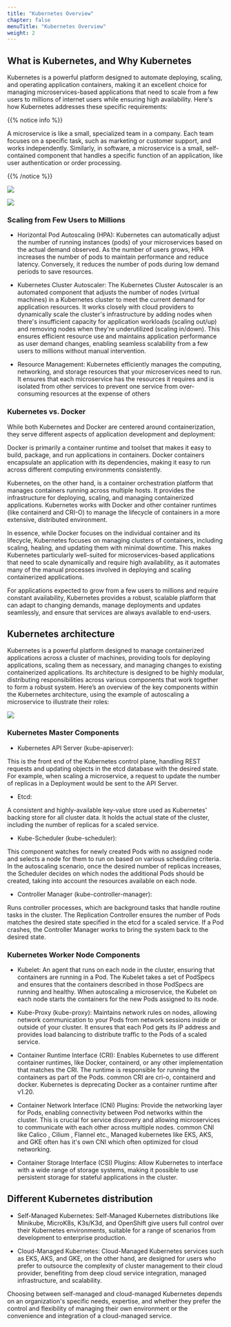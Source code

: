 ```yaml
---
title: "Kubernetes Overview"
chapter: false
menuTitle: "Kubernetes Overview"
weight: 2
---
```


##  What is Kubernetes, and Why Kubernetes

Kubernetes is a powerful platform designed to automate deploying, scaling, and operating application containers, making it an excellent choice for managing microservices-based applications that need to scale from a few users to millions of internet users while ensuring high availability. Here's how Kubernetes addresses these specific requirements:

{{% notice info %}}

A microservice is like a small, specialized team in a company. Each team focuses on a specific task, such as marketing or customer support, and works independently. Similarly, in software, a microservice is a small, self-contained component that handles a specific function of an application, like user authentication or order processing.

{{% /notice %}}

![](https://i0.wp.com/vitalflux.com/wp-content/uploads/2018/03/microservices-styled-architecture.png?w=513&ssl=1)

![](https://learn.microsoft.com/en-us/azure/architecture/reference-architectures/containers/aks-microservices/images/aks.svg)

### Scaling from Few Users to Millions

- Horizontal Pod Autoscaling (HPA): 
Kubernetes can automatically adjust the number of running instances (pods) of your microservices based on the actual demand observed. As the number of users grows, HPA increases the number of pods to maintain performance and reduce latency. Conversely, it reduces the number of pods during low demand periods to save resources.

-  Kubernetes Cluster Autoscaler:
The Kubernetes Cluster Autoscaler is an automated component that adjusts the number of nodes (virtual machines) in a Kubernetes cluster to meet the current demand for application resources. It works closely with cloud providers to dynamically scale the cluster's infrastructure by adding nodes when there's insufficient capacity for application workloads (scaling out/up) and removing nodes when they're underutilized (scaling in/down). This ensures efficient resource use and maintains application performance as user demand changes, enabling seamless scalability from a few users to millions without manual intervention.

- Resource Management: 
Kubernetes efficiently manages the computing, networking, and storage resources that your microservices need to run. It ensures that each microservice has the resources it requires and is isolated from other services to prevent one service from over-consuming resources at the expense of others


### Kubernetes vs. Docker
While both Kubernetes and Docker are centered around containerization, they serve different aspects of application development and deployment:

Docker is primarily a container runtime and toolset that makes it easy to build, package, and run applications in containers. Docker containers encapsulate an application with its dependencies, making it easy to run across different computing environments consistently.

Kubernetes, on the other hand, is a container orchestration platform that manages containers running across multiple hosts. It provides the infrastructure for deploying, scaling, and managing containerized applications. Kubernetes works with Docker and other container runtimes (like containerd and CRI-O) to manage the lifecycle of containers in a more extensive, distributed environment.

In essence, while Docker focuses on the individual container and its lifecycle, Kubernetes focuses on managing clusters of containers, including scaling, healing, and updating them with minimal downtime. This makes Kubernetes particularly well-suited for microservices-based applications that need to scale dynamically and require high availability, as it automates many of the manual processes involved in deploying and scaling containerized applications.

For applications expected to grow from a few users to millions and require constant availability, Kubernetes provides a robust, scalable platform that can adapt to changing demands, manage deployments and updates seamlessly, and ensure that services are always available to end-users.


##  Kubernetes architecture 

Kubernetes is a powerful platform designed to manage containerized applications across a cluster of machines, providing tools for deploying applications, scaling them as necessary, and managing changes to existing containerized applications. Its architecture is designed to be highly modular, distributing responsibilities across various components that work together to form a robust system. Here’s an overview of the key components within the Kubernetes architecture, using the example of autoscaling a microservice to illustrate their roles:

![](https://kubernetes.io/images/docs/kubernetes-cluster-architecture.svg)

### Kubernetes Master Components
- Kubernetes API Server (kube-apiserver): 

This is the front end of the Kubernetes control plane, handling REST requests and updating objects in the etcd database with the desired state. For example, when scaling a microservice, a request to update the number of replicas in a Deployment would be sent to the API Server. 

- Etcd: 

A consistent and highly-available key-value store used as Kubernetes' backing store for all cluster data. It holds the actual state of the cluster, including the number of replicas for a scaled service.

- Kube-Scheduler (kube-scheduler): 

This component watches for newly created Pods with no assigned node and selects a node for them to run on based on various scheduling criteria. In the autoscaling scenario, once the desired number of replicas increases, the Scheduler decides on which nodes the additional Pods should be created, taking into account the resources available on each node.

- Controller Manager (kube-controller-manager): 

Runs controller processes, which are background tasks that handle routine tasks in the cluster. The Replication Controller ensures the number of Pods matches the desired state specified in the etcd for a scaled service. If a Pod crashes, the Controller Manager works to bring the system back to the desired state.

### Kubernetes Worker Node Components
- Kubelet: 
An agent that runs on each node in the cluster, ensuring that containers are running in a Pod. The Kubelet takes a set of PodSpecs and ensures that the containers described in those PodSpecs are running and healthy. When autoscaling a microservice, the Kubelet on each node starts the containers for the new Pods assigned to its node.

- Kube-Proxy (kube-proxy): 
Maintains network rules on nodes, allowing network communication to your Pods from network sessions inside or outside of your cluster. It ensures that each Pod gets its IP address and provides load balancing to distribute traffic to the Pods of a scaled service.

- Container Runtime Interface (CRI): 
Enables Kubernetes to use different container runtimes, like Docker, containerd, or any other implementation that matches the CRI. The runtime is responsible for running the containers as part of the Pods. common CRI are cri-o, containerd and docker. Kubernetes is deprecating Docker as a container runtime after v1.20. 

- Container Network Interface (CNI) Plugins: 
Provide the networking layer for Pods, enabling connectivity between Pod networks within the cluster. This is crucial for service discovery and allowing microservices to communicate with each other across multiple nodes. common CNI like Calico , Cilium , Flannel etc., Managed kubernetes like EKS, AKS, and GKE often has it's own CNI which often optimized for cloud networking. 

- Container Storage Interface (CSI) Plugins: 
Allow Kubernetes to interface with a wide range of storage systems, making it possible to use persistent storage for stateful applications in the cluster.


## Different Kubernetes distribution

- Self-Managed Kubernetes:
Self-Managed Kubernetes distributions like Minikube, MicroK8s, K3s/K3d, and OpenShift give users full control over their Kubernetes environments, suitable for a range of scenarios from development to enterprise production.

- Cloud-Managed Kubernetes:
Cloud-Managed Kubernetes services such as EKS, AKS, and GKE, on the other hand, are designed for users who prefer to outsource the complexity of cluster management to their cloud provider, benefiting from deep cloud service integration, managed infrastructure, and scalability.

Choosing between self-managed and cloud-managed Kubernetes depends on an organization's specific needs, expertise, and whether they prefer the control and flexibility of managing their own environment or the convenience and integration of a cloud-managed service.